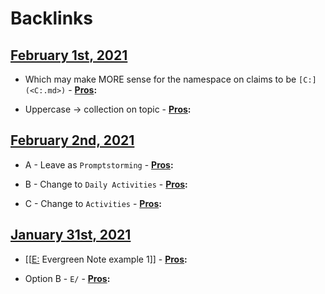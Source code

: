 
# Backlinks
## [February 1st, 2021](<February 1st, 2021.md>)
- Which may make MORE sense for the namespace on claims to be `[C:](<C:.md>)` 
                                - **[Pros](<Pros.md>):**

- Uppercase → collection on topic
                    - **[Pros](<Pros.md>):**

## [February 2nd, 2021](<February 2nd, 2021.md>)
- A - Leave as `Promptstorming` 
                    - **[Pros](<Pros.md>):**

- B - Change to `Daily Activities`
                    - **[Pros](<Pros.md>):**

- C - Change to `Activities`
                    - **[Pros](<Pros.md>):**

## [January 31st, 2021](<January 31st, 2021.md>)
- [[[E:](<[[E:.md>) Evergreen Note example 1]]
                    - **[Pros](<Pros.md>):**

- Option B - `E/`
                    - **[Pros](<Pros.md>):**

